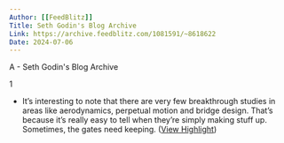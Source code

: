 ```yaml
---
Author: [[FeedBlitz]]
Title: Seth Godin's Blog Archive
Link: https://archive.feedblitz.com/1081591/~8618622
Date: 2024-07-06
---
```

A - Seth Godin's Blog Archive

1
- It’s interesting to note that there are very few breakthrough studies in areas like aerodynamics, perpetual motion and bridge design. That’s because it’s really easy to tell when they’re simply making stuff up.
  Sometimes, the gates need keeping. ([View Highlight](https://instapaper.com/read/1534537140/20586100))
